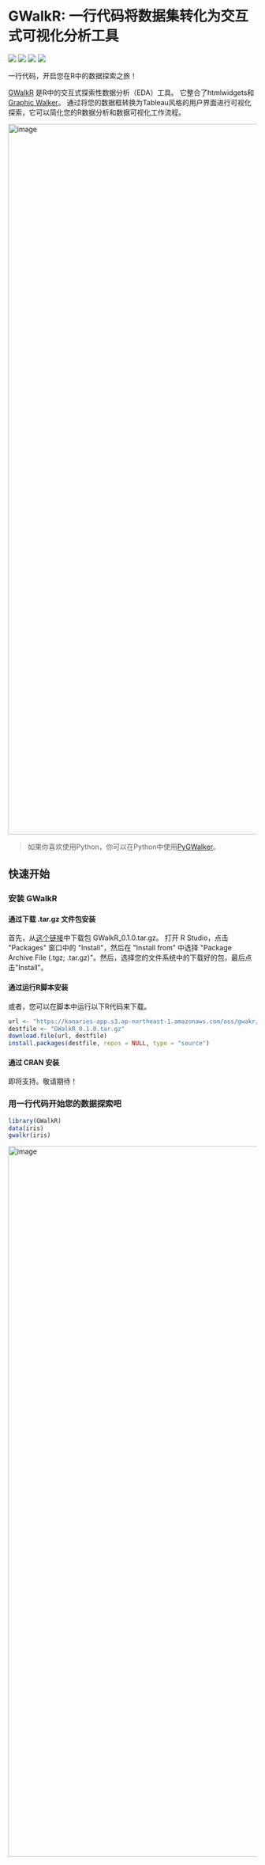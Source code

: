 # GWalkR: 一行代码将数据集转化为交互式可视化分析工具

![](https://img.shields.io/github/actions/workflow/status/kanaries/GWalkR/web-app-build.yml?style=flat-square)
![](https://img.shields.io/github/license/kanaries/GWalkR?style=flat-square)
[![](https://img.shields.io/badge/twitter-kanaries_data-03A9F4?style=flat-square&logo=twitter)](https://twitter.com/kanaries_data)
[![](https://img.shields.io/discord/987366424634884096?color=%237289da&label=Discord&logo=discord&logoColor=white&style=flat-square)](https://discord.gg/WWHraZ8SeV)

一行代码，开启您在R中的数据探索之旅！

[GWalkR](https://github.com/Kanaries/GWalkR) 是R中的交互式探索性数据分析（EDA）工具。
它整合了htmlwidgets和 [Graphic Walker](https://github.com/Kanaries/graphic-walker)。
通过将您的数据框转换为Tableau风格的用户界面进行可视化探索，它可以简化您的R数据分析和数据可视化工作流程。


<img width="1437" alt="image" src="https://github.com/Bruceshark/GWalkR/assets/33870780/26967dda-57c0-4abd-823c-63037c8f5168">

> 如果你喜欢使用Python，你可以在Python中使用[PyGWalker](https://github.com/Kanaries/pygwalker)。

## 快速开始

### 安装 GWalkR

#### 通过下载 .tar.gz 文件包安装

首先，从[这个链接](https://kanaries-app.s3.ap-northeast-1.amazonaws.com/oss/gwakr/GWalkR_0.1.0.tar.gz)中下载包 GWalkR_0.1.0.tar.gz。
打开 R Studio，点击 "Packages" 窗口中的 "Install"，然后在 "Install from" 中选择 "Package Archive File (.tgz; .tar.gz)"。然后，选择您的文件系统中的下载好的包，最后点击"Install"。

#### 通过运行R脚本安装

或者，您可以在脚本中运行以下R代码来下载。

```R
url <- "https://kanaries-app.s3.ap-northeast-1.amazonaws.com/oss/gwakr/GWalkR_0.1.0.tar.gz"
destfile <- "GWalkR_0.1.0.tar.gz"
download.file(url, destfile)
install.packages(destfile, repos = NULL, type = "source")
```

#### 通过 CRAN 安装

即将支持。敬请期待！


### 用一行代码开始您的数据探索吧

```R
library(GWalkR)
data(iris)
gwalkr(iris)
```

<img width="1437" alt="image" src="https://github.com/Bruceshark/GWalkR/assets/33870780/718d8ff6-4ad5-492d-9afb-c4ed67573f51">

